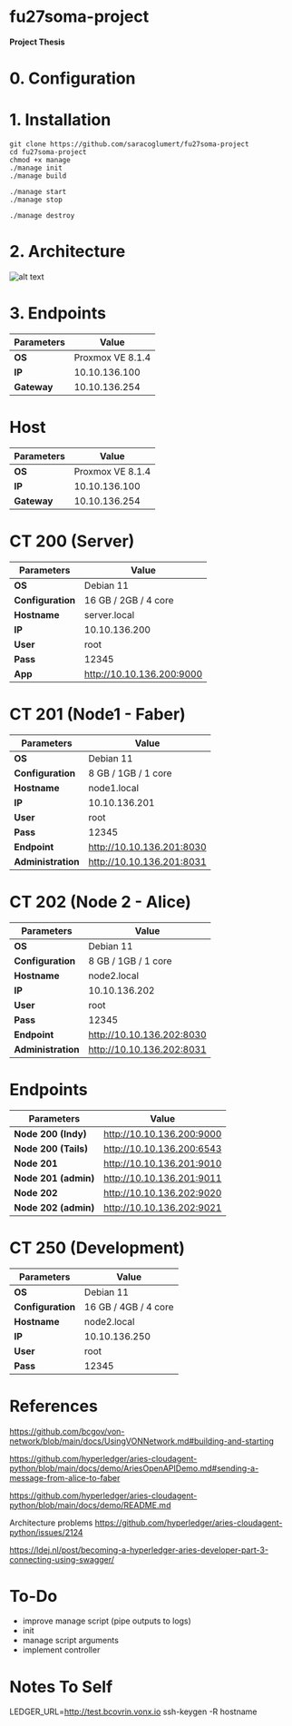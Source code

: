 # fu27soma-project
**Project Thesis**

# 0. Configuration

# 1. Installation
```
git clone https://github.com/saracoglumert/fu27soma-project
cd fu27soma-project
chmod +x manage
./manage init
./manage build
```

```
./manage start
./manage stop
```

```
./manage destroy
```

# 2. Architecture
![alt text](http://url/to/img.png)

# 3. Endpoints
| **Parameters**    | **Value**                       |
|-------------------|---------------------------------|
| **OS**            | Proxmox VE 8.1.4                |
| **IP**            | 10.10.136.100                   |
| **Gateway**       | 10.10.136.254                   |

# Host
| **Parameters**    | **Value**                       |
|-------------------|---------------------------------|
| **OS**            | Proxmox VE 8.1.4                |
| **IP**            | 10.10.136.100                   |
| **Gateway**       | 10.10.136.254                   |


# CT 200 (Server)
| **Parameters**    | **Value**                       |
|-------------------|---------------------------------|
| **OS**            | Debian 11                       |
| **Configuration** | 16 GB / 2GB / 4 core            |
| **Hostname**      | server.local                    |
| **IP**            | 10.10.136.200                   |
| **User**          | root                            |
| **Pass**          | 12345                           |
| **App**           | http://10.10.136.200:9000       |

# CT 201 (Node1 - Faber)
| **Parameters**    | **Value**                       |
|-------------------|---------------------------------|
| **OS**            | Debian 11                       |
| **Configuration** | 8 GB / 1GB / 1 core             |
| **Hostname**      | node1.local                     |
| **IP**            | 10.10.136.201                   |
| **User**          | root                            |
| **Pass**          | 12345                           |
| **Endpoint**      | http://10.10.136.201:8030       |
| **Administration**| http://10.10.136.201:8031       |

# CT 202 (Node 2 - Alice)
| **Parameters**    | **Value**                       |
|-------------------|---------------------------------|
| **OS**            | Debian 11                       |
| **Configuration** | 8 GB / 1GB / 1 core             |
| **Hostname**      | node2.local                     |
| **IP**            | 10.10.136.202                   |
| **User**          | root                            |
| **Pass**          | 12345                           |
| **Endpoint**      | http://10.10.136.202:8030       |
| **Administration**| http://10.10.136.202:8031       |

# Endpoints
| **Parameters**    | **Value**                       |
|-------------------|---------------------------------|
| **Node 200 (Indy)**       | http://10.10.136.200:9000       |
| **Node 200 (Tails)**      | http://10.10.136.200:6543       |
| **Node 201**              | http://10.10.136.201:9010       |
| **Node 201 (admin)**      | http://10.10.136.201:9011       |
| **Node 202**              | http://10.10.136.202:9020       |
| **Node 202 (admin)**      | http://10.10.136.202:9021       |

# CT 250 (Development)
| **Parameters**    | **Value**                       |
|-------------------|---------------------------------|
| **OS**            | Debian 11                       |
| **Configuration** | 16 GB / 4GB / 4 core            |
| **Hostname**      | node2.local                     |
| **IP**            | 10.10.136.250                   |
| **User**          | root                            |
| **Pass**          | 12345                           |

# References

https://github.com/bcgov/von-network/blob/main/docs/UsingVONNetwork.md#building-and-starting

https://github.com/hyperledger/aries-cloudagent-python/blob/main/docs/demo/AriesOpenAPIDemo.md#sending-a-message-from-alice-to-faber

https://github.com/hyperledger/aries-cloudagent-python/blob/main/docs/demo/README.md

Architecture problems
https://github.com/hyperledger/aries-cloudagent-python/issues/2124

https://ldej.nl/post/becoming-a-hyperledger-aries-developer-part-3-connecting-using-swagger/

# To-Do
- improve manage script (pipe outputs to logs)
- init
- manage script arguments
- implement controller

# Notes To Self
LEDGER_URL=http://test.bcovrin.vonx.io
ssh-keygen -R hostname